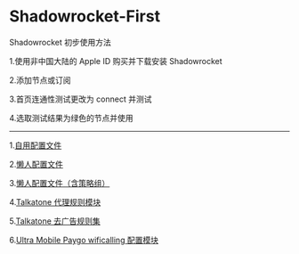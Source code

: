 # Shadowrocket-First
Shadowrocket 初步使用方法

1.使用非中国大陆的 Apple ID 购买并下载安装 Shadowrocket

2.添加节点或订阅

3.首页连通性测试更改为 connect 并测试

4.选取测试结果为绿色的节点并使用

-----------------------------------------------------

1.[自用配置文件](https://raw.githubusercontent.com/LOWERTOP/Shadowrocket-First/refs/heads/main/LOWERTOP.conf)

2.[懒人配置文件](https://raw.githubusercontent.com/wlxuf/Shadowrocket/main/lazy.conf)

3.[懒人配置文件（含策略组）](https://raw.githubusercontent.com/wlxuf/Shadowrocket/main/lazy_group.conf)

4.[Talkatone 代理规则模块](https://raw.githubusercontent.com/LOWERTOP/Shadowrocket-First/refs/heads/main/Talkatone.sgmodule)

5.[Talkatone 去广告规则集](https://raw.githubusercontent.com/LOWERTOP/Shadowrocket-First/refs/heads/main/TalkatoneAntiAds.txt)

6.[Ultra Mobile Paygo wificalling 配置模块](https://raw.githubusercontent.com/LOWERTOP/Shadowrocket-First/refs/heads/main/UltraMobileWiFiCalling.sgmodule)
